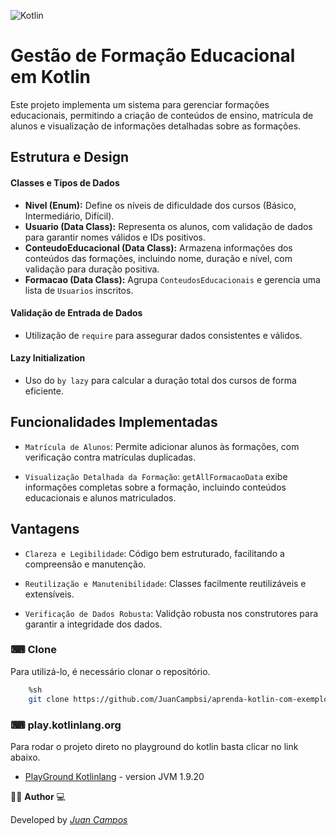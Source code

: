 ![Kotlin](https://img.shields.io/badge/kotlin-%237F52FF.svg?style=for-the-badge&logo=kotlin&logoColor=white)


# Gestão de Formação Educacional em Kotlin

Este projeto implementa um sistema para gerenciar formações educacionais, permitindo a criação de conteúdos de ensino, matrícula de alunos e visualização de informações detalhadas sobre as formações.

## Estrutura e Design

#### Classes e Tipos de Dados

- **Nivel (Enum):** Define os níveis de dificuldade dos cursos (Básico, Intermediário, Difícil).
- **Usuario (Data Class):** Representa os alunos, com validação de dados para garantir nomes válidos e IDs positivos.
- **ConteudoEducacional (Data Class):** Armazena informações dos conteúdos das formações, incluindo nome, duração e nível, com validação para duração positiva.
- **Formacao (Data Class):** Agrupa `ConteudosEducacionais` e gerencia uma lista de `Usuarios` inscritos.

#### Validação de Entrada de Dados

- Utilização de `require` para assegurar dados consistentes e válidos.

#### Lazy Initialization

- Uso do `by lazy` para calcular a duração total dos cursos de forma eficiente.

## Funcionalidades Implementadas

- `Matrícula de Alunos`: Permite adicionar alunos às formações, com verificação contra matrículas duplicadas.

- `Visualização Detalhada da Formação`: `getAllFormacaoData` exibe informações completas sobre a formação, incluindo conteúdos educacionais e alunos matriculados.

## Vantagens

- `Clareza e Legibilidade`: Código bem estruturado, facilitando a compreensão e manutenção.

- `Reutilização e Manutenibilidade`: Classes facilmente reutilizáveis e extensíveis.

- `Verificação de Dados Robusta`: Validção robusta nos construtores para garantir a integridade dos dados.


### ⌨ Clone

Para utilizá-lo, é necessário clonar o repositório.

```bash
    %sh 
    git clone https://github.com/JuanCampbsi/aprenda-kotlin-com-exemplos-lab
```

### ⌨ play.kotlinlang.org
Para rodar o projeto direto no playground do kotlin basta clicar no link abaixo.

-   [PlayGround Kotlinlang](https://pl.kotl.in/dBT6SHI3a) - version JVM 1.9.20


👨‍💻 **Author** 💻

Developed by [_Juan Campos_](https://www.linkedin.com/in/juancampos-ferreira/)